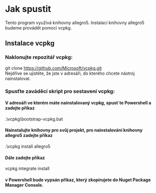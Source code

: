 # Jak spustit
Tento program využívá knihovny allegro5. Instalaci knihovny allegro5 budeme provádět pomocí vcpkg.
## Instalace vcpkg
### Naklonujte repozitář vcpkg:
git clone https://github.com/Microsoft/vcpkg.git \
Nejdříve se ujistěte, že jste v adresáři, do kterého chcete nástroj nainstalovat.
### Spusťte zaváděcí skript pro sestavení vcpkg:
#### V adresáři ve kterém máte nainstalovaný vcpkg, spust´te Powershell a zadejte příkaz 
 .\vcpkg\bootstrap-vcpkg.bat
#### Nainstalujte knihovny pro svůj projekt, pro nainstalování knihovny allegro5 zadejte příkaz
.\vcpkg install allegro5
#### Dále zadejte příkaz 
vcpkg integrate install
#### v Powershell bude vypsán příkaz, který zkopírujete do Nuget Package Manager Console.
